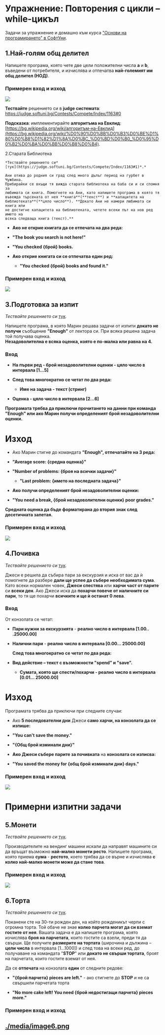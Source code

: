 ﻿Упражнение: Повторения с цикли – while-цикъл
============================================

Задачи за упражнение и домашно към курса ["Основи на програмирането" в
СофтУни](https://softuni.bg/courses/programming-basics).

1.Най-голям общ делител
---------------------

Напишете програма, която чете две цели положителни числа **a** и **b**, въведени
от потребителя, и изчислява и отпечатва **най-големият им общ делител (НОД)**.

### Примерен вход и изход

![](media/94d94ec00d65dcdfff8d9f2729959bdc.png)

**Тествайте** решението си в **judge системата**:
<https://judge.softuni.bg/Contests/Compete/Index/1163#0>

**Подсказка**: имплементирайте **алгоритъма на Евклид**:
[https://bg.wikipedia.org/wiki/алгоритъм-на-Евклид](https://bg.wikipedia.org/wiki/%D0%90%D0%BB%D0%B3%D0%BE%D1%80%D0%B8%D1%82%D1%8A%D0%BC_%D0%BD%D0%B0_%D0%95%D0%B2%D0%BA%D0%BB%D0%B8%D0%B4).

2.Старата Библиотека

    *Тествайте решението си*
    [тук](https://judge.softuni.bg/Contests/Compete/Index/1163#1)*.*

    Ани отива до родния си град след много дълъг период на гурбет в Чужбина.
    Прибирайки се вкъщи тя вижда старата библиотека на баба си и си спомня за
    любимата си книга. Помогнете на Ани, като напишете програма в която тя
    въвежда търсената от нея **книга**(**текст**) и **капацитета на
    библиотеката**(**цяло число**). **Докато Ани не намери любимата си книга или
    не достигне капацитета на библиотеката, четете всеки път на нов ред името на
    всяка следваща книга (текст).**

-   **Ако не открие книгата да се отпечата на два реда:**

-   **"The book you search is not here!"**

-   **"You checked {брой} books.**

-   **Ако открие книгата си се отпечатва един ред:**

    -   **"You checked {брой} books and found it."**

### Примерен вход и изход

![](media/55504604ced462e72f3e416c53dadb56.png)

3.Подготовка за изпит
-------------------

*Тествайте решението си*
[тук](https://judge.softuni.bg/Contests/Compete/Index/1163#2)*.*

Напишете програма, в която Марин решава задачи от изпити **докато не получи**
съобщение **"Enough"** от лектора си. При всяка решена задача той получава
оценка.  
**Незадоволителна е всяка оценка, която е по-малка или равна на 4.**

### Вход

-   **На първи ред - брой незадоволителни оценки - цяло число в интервала
    [1…5]**

-   **След това многократно се четат по два реда:**

    -   **Име на задача - текст (стринг)**

-   **Оценка - цяло число в интервала [2…6]**

**Програмата трябва да приключи прочитането на данни при команда "Enough" или
ако Марин получи определеният брой незадоволителни оценки.**

Изход
=====

-   Ако Марин стигне до командата **"Enough", отпечатайте на 3 реда:**

-   **"Average score: {средна оценка}"**

-   **"Number of problems: {броя на всички задачи}"**

    -   **"Last problem: {името на последната задача}"**

-   **Ако получи определеният брой незадоволителни оценки:**

-   **"You need a break, {брой незадоволителни оценки} poor grades."**

**Средната оценка да бъде форматирана до втория знак след десетичната запетая.**

### Примерен вход и изход

![](media/ae3d205b8ce07b9639b4cf9c8b207414.png)

4.Почивка
-------

*Тествайте решението си*
[тук](https://judge.softuni.bg/Contests/Compete/Index/1163#3)*.*

Джеси е решила да събира пари за екскурзия и иска от вас да ѝ помогнете да
разбере **дали ще успее да събере необходимата сума**. Като всеки нормален
човек, **Джеси спестява** или **харчи част от парите** си **всеки ден**. Ако
Джеси иска да **похарчи повече от наличните си пари**, то тя ще похарчи
**всичките и ще ѝ останат 0 лева**.

### Вход

От конзолата се четат:

-   **Пари нужни за екскурзията** - **реално число в интервала [1.00..
    .25000.00]**

-   **Налични пари** - **реално число в интервала [0.00... 25000.00]**

    **След това многократно се четат по два реда:**

-   **Вид действие – текст с възможности "spend" и "save".**

    -   **Сумата, която ще спести/похарчи - реално число в интервала [0.01…
        25000.00]**

Изход
=====

Програмата трябва да приключи при следните случаи:

-   Ако **5 последователни дни** Джеси **само харчи, на конзолата да се
    изпише:**

-   **"You can't save the money."**

-   **"{Общ брой изминали дни}"**

-   **Ако Джеси събере парите за почивката** на **конзолата се изписва:**

-   **"You saved the money for {общ брой изминали дни} days."**

### Примерен вход и изход

![](media/e5117fdcf8edca6a5fdb4259bd56e433.png)

Примерни изпитни задачи
=======================

5.Монети
------

*Тествайте решението си*
[тук](https://judge.softuni.bg/Contests/Compete/Index/1163#4)*.*

Производителите на вендинг машини искали да направят машините си да връщат
възможно **най-малко монети ресто**. Напишете програма, която приема **сума** -
**рестото**, което трябва да се върне и изчислява **с колко най-малко монети
може да стане това**.

### Примерен вход и изход

![](media/cd8798bc6e0af100d19f70b4e2791fce.png)

6.Торта
-----

*Тествайте решението си*
[тук](https://judge.softuni.bg/Contests/Compete/Index/1163#5)*.*

Поканени сте на 30-ти рожден ден, на който рожденикът черпи с огромна торта. Той
обаче не знае **колко парчета могат да си вземат гостите от нея**. Вашата задача
е да напишете програма, която изчислява **броя на парчетата**, които гостите са
взели, преди тя да свърши. Ще получите **размерите на тортата** (широчина и
дължина – **цели числа** в интервала [1...1000]) и след това на всеки ред, до
получаване на командата "**STOP**" или **докато не свърши тортата**, броят на
парчетата, които гостите вземат от нея.

Да се **отпечата** на конзолата **един** от следните редове:

-   **"{брой парчета} pieces are left."** - ако стигнете до **STOP** и не са
    свършили парчетата торта

-   **"No more cake left! You need {брой недостигащи парчета} pieces more."**

### Примерен вход и изход

[./media/image6.png](./media/image6.png)
----------------------------------------
